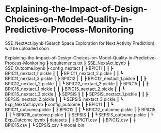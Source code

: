 # Explaining-the-Impact-of-Design-Choices-on-Model-Quality-in-Predictive-Process-Monitoring

SSE_NextAct.ipynb (Search Space Exploration for Next Activity Prediction) will be uploaded soon

Explaining-the-Impact-of-Design-Choices-on-Model-Quality-in-Predictive-Process-Monitoring
 ┣ requirements.txt
 ┣ SSE_NextAct.ipynb
 ┣ SSE_Outcome.ipynb
 ┣ config_nextact
 ┃ ┣ BPIC11
 ┃ ┃ ┣ BPIC11_nextact_1.pickle
 ┃ ┃ ┣ BPIC11_nextact_2.pickle
 ┃ ┃ ┗ BPIC11_nextact_3.pickle
 ┃ ┣ BPIC12
 ┃ ┃ ┣ BPIC12_nextact_1.pickle
 ┃ ┃ ┣ BPIC12_nextact_2.pickle
 ┃ ┃ ┗ BPIC12_nextact_3.pickle
 ┃ ┣ BPIC15
 ┃ ┃ ┣ BPIC15_nextact_1.pickle
 ┃ ┃ ┣ BPIC15_nextact_2.pickle
 ┃ ┃ ┗ BPIC15_nextact_3.pickle
 ┃ ┣ SEPSIS
 ┃ ┃ ┣ SEPSIS_nextact_1.pickle
 ┃ ┃ ┣ SEPSIS_nextact_2.pickle
 ┃ ┃ ┗ SEPSIS_nextact_3.pickle
 ┃ ┗ Exp_NextAct.ipynb
 ┣ config_outcome
 ┃ ┣ BPIC11
 ┃ ┃ ┗ BPIC11_outcome.pickle
 ┃ ┣ BPIC12
 ┃ ┃ ┗ BPIC12_outcome.pickle
 ┃ ┣ BPIC15
 ┃ ┃ ┗ BPIC15_outcome.pickle
 ┃ ┣ SEPSIS
 ┃ ┃ ┗ SEPSIS_outcome.pickle
 ┃ ┗ Exp_Outcome.ipynb
 ┣ datasets
 ┃ ┣ BPIC11.csv
 ┃ ┣ BPIC12.csv
 ┃ ┣ BPIC15.csv
 ┃ ┗ SEPSIS.csv
 ┗ model_bin

